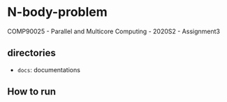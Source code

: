 # N-body-problem
COMP90025 - Parallel and Multicore Computing - 2020S2 - Assignment3

## directories
- ``` docs ```: documentations

## How to run

